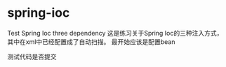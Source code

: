 # spring-ioc
Test Spring Ioc three dependency
这是练习关于Spring Ioc的三种注入方式，其中在xml中已经配置成了自动扫描。
最开始应该是配置bean

测试代码是否提交
